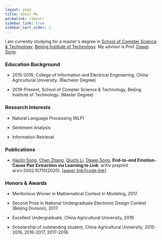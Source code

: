 ```yaml
---
layout: page
title: About Me
permalink: /about/
sidebar_link: true
sidebar_sort_order: 2
---
```


I am currently studying for a master's degree in <a href="http://www.cs.bit.edu.cn">School of Compter Science & Technology</a>, <a href="http://www.bit.edu.cn">Beijing Institute of Technology</a>. My advisor is Prof. <a href="http://cs.bit.edu.cn/szdw/jsml/fjs/sdw_20190429011417159728/index.htm">Dawei Song</a>. 

### Education Background

* 2015-2019, College of Information and Electrical Engineering, China Agricultural University. (Bachelor Degree)

* 2019-Present, School of Compter Science & Technology, Beijing Institute of Technology. (Master Degree)

### Research Interests

* Natural Language Processing (NLP)

* Sentiment Analysis

* Information Retrieval

### Publications

* [Haolin Song](https://shl5133.github.io), [Chen Zhang](https://genezc.github.io), [Qiuchi Li](https://qiuchili.github.io), [Dawei Song](http://cs.bit.edu.cn/szdw/jsml/js/sdw/index.htm). **End-to-end Emotion-Cause Pair Extraction via Learning to Link**. arXiv preprint arxiv:2002.10710(2020). [[paper link](https://arxiv.org/abs/2002.10710)][[code link](https://github.com/shl5133/E2EECPE)]

### Honors & Awards

* Meritorious Winner in Mathematical Contest In Modeling, 2017.

* Second Prize in National Undergraduate Electronic Design Contest (Beijing Division), 2017.

* Excellent Undergraduate, China Agricultural University, 2019.

* Scholarship of outstanding student, China Agricultural University, 2015-2016, 2016-2017, 2017-2018.
